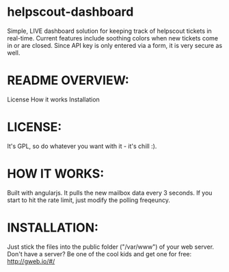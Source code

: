 helpscout-dashboard
===================

Simple, LIVE dashboard solution for keeping track of helpscout tickets in real-time.
Current features include soothing colors when new tickets come in or are closed. Since API key
is only entered via a form, it is very secure as well.

README OVERVIEW:
===================
License
How it works
Installation

LICENSE:
===================
It's GPL, so do whatever you want with it - it's chill :).

HOW IT WORKS:
===================
Built with angularjs. It pulls the new mailbox data every 3 seconds. If you start to hit the rate limit, just modify the
polling freqeuncy.

INSTALLATION:
===================
Just stick the files into the public folder ("/var/www") of your web server. Don't have a server? Be one of the cool kids and get one for free: http://gweb.io/#/